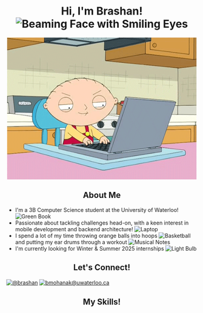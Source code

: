 <h1 align="center">Hi, I'm Brashan! <img src="https://raw.githubusercontent.com/Tarikul-Islam-Anik/Animated-Fluent-Emojis/master/Emojis/Smilies/Beaming%20Face%20with%20Smiling%20Eyes.png" alt="Beaming Face with Smiling Eyes" width="40" height="40" /></h1>

<div align="center">
  <img align="center" src="https://github.com/brashanm/brashanm/blob/main/familyGuy.gif"/>
</div>

<h2 align="center">About Me</h2>
<ul>

  <li>I'm a 3B Computer Science student at the University of Waterloo! <img src="https://raw.githubusercontent.com/Tarikul-Islam-Anik/Animated-Fluent-Emojis/master/Emojis/Objects/Green%20Book.png" alt="Green Book" width="30" height="30" /></li>
  
  <li>Passionate about tackling challenges head-on, with a keen interest in mobile development and backend architecture! <img src="https://raw.githubusercontent.com/Tarikul-Islam-Anik/Animated-Fluent-Emojis/master/Emojis/Objects/Laptop.png" alt="Laptop" width="30" height="30" /></li>

  <li>I spend a lot of my time throwing orange balls into hoops <img src="https://raw.githubusercontent.com/Tarikul-Islam-Anik/Animated-Fluent-Emojis/master/Emojis/Activities/Basketball.png" alt="Basketball" width="30" height="30" /> and putting my ear drums through a workout <img src="https://raw.githubusercontent.com/Tarikul-Islam-Anik/Animated-Fluent-Emojis/master/Emojis/Objects/Musical%20Notes.png" alt="Musical Notes" width="30" height="30" /></li>

  <li>I'm currently looking for Winter & Summer 2025 internships <img src="https://raw.githubusercontent.com/Tarikul-Islam-Anik/Animated-Fluent-Emojis/master/Emojis/Objects/Light%20Bulb.png" alt="Light Bulb" width="30" height="30" /></li>
</ul>


<h2 align="center">Let's Connect!</h2>

<a align="center" href="https://www.linkedin.com/in/brashan" target="blank"><img align="center" src="https://img.shields.io/badge/linkedin%20-%230077B5.svg?&style=for-the-badge&logo=linkedin&logoColor=white" alt="@brashan" /></a>
<a align="center" href="mailto:bmohanak@uwaterloo.ca" target="_blank"> <img align="center" src="https://img.shields.io/badge/email-%230078D4.svg?&style=for-the-badge&logo=microsoft-outlook&logoColor=white" alt="bmohanak@uwaterloo.ca"></a>

<h2 align="center">My Skills!</h2>
